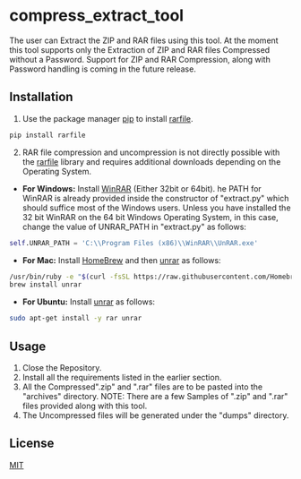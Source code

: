 # compress_extract_tool

The user can Extract the ZIP and RAR files using this tool. At the moment this tool supports only the Extraction of ZIP and RAR files Compressed without a Password. Support for ZIP and RAR Compression, along with Password handling is coming in the future release.

## Installation

1. Use the package manager [pip](https://pip.pypa.io/en/stable/) to install [rarfile](https://rarfile.readthedocs.io/en/latest/api.html).

```bash
pip install rarfile
```
2. RAR file compression and uncompression is not directly possible with the [rarfile](https://rarfile.readthedocs.io/en/latest/api.html) library and requires additional downloads depending on the Operating System.

- **For Windows:** Install [WinRAR](https://www.win-rar.com) (Either 32bit or 64bit). he PATH for WinRAR is already provided inside the constructor of "extract.py" which should suffice most of the Windows users.  Unless you have installed the 32 bit WinRAR on the 64 bit Windows Operating System, in this case, change the value of UNRAR_PATH in "extract.py" as follows:

```python
self.UNRAR_PATH = 'C:\\Program Files (x86)\\WinRAR\\UnRAR.exe'
``` 
- **For Mac:**  Install [HomeBrew](https://brew.sh/) and then [unrar](https://www.win-rar.com) as follows:
```bash
/usr/bin/ruby -e "$(curl -fsSL https://raw.githubusercontent.com/Homebrew/install/master/install)"
brew install unrar
``` 
- **For Ubuntu:**  Install [unrar](https://www.win-rar.com) as follows:
```bash
sudo apt-get install -y rar unrar
``` 
## Usage

1. Close the Repository.
2. Install all the requirements listed in the earlier section.
3. All the Compressed".zip" and ".rar" files are to be pasted into the "archives" directory.
   NOTE: There are a few Samples of ".zip" and ".rar" files provided along with this tool.
4. The Uncompressed files will be generated under the "dumps" directory.

## License
[MIT](https://choosealicense.com/licenses/mit/)
